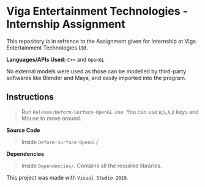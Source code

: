 # Viga Entertainment Technologies - Internship Assignment
This repository is in refrence to the Assignment given for Internship at Viga Entertainment Technologies Ltd.

**Languages/APIs Used:** `C++` and `OpenGL`

No external models were used as those can be modelled by third-party softwares like Blender and Maya, and easily imported into the program.  

## Instructions

> Run `Release/Deform-Surface-OpenGL.exe`.
> You can use `W`,`S`,`A`,`D` keys and Mouse to move around.

**Source Code**

> Inside `Deform-Surface-OpenGL/`

**Dependencies**

> Inside `Dependencies/`. Contains all the required libraries.


This project was made with `Visual Studio 2019`.
